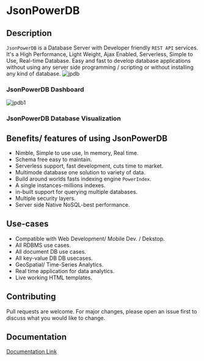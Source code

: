 # JsonPowerDB
## Description
`JsonPowerDB` is a Database Server with Developer friendly `REST API` services. It's a High Performance, Light Weight, Ajax Enabled, Serverless, Simple to Use, Real-time Database. Easy and fast to develop database applications without using any server side programming / scripting or without installing any kind of database.
![jpdb](https://user-images.githubusercontent.com/84808103/174570420-13e3d926-35e1-4048-b548-ec95c11bd9f3.jpg)
### JsonPowerDB Dashboard
![jpdb1](https://user-images.githubusercontent.com/84808103/174573890-29aa1ede-51e0-46ee-9977-e15dbf63c0ed.jpg)
### JsonPowerDB Database Visualization

## Benefits/ features of using JsonPowerDB
- Nimble, Simple to use use, In memory, Real time.
- Schema free easy to maintain.
- Serverless support, fast development, cuts time to market.
- Multimode database one solution to variety of data.
- Build around worlds fasts indexing engine `PowerIndex`.
- A single instances-millions indexes.
- in-built support for querying multiple databases.
- Multiple security layers.
- Server side Native NoSQL-best performance.


## Use-cases
- Compatible with Web Development/ Mobile Dev. / Dekstop.
- All RDBMS use cases.
- All document DB use cases.
- All key-value DB DB usecases.
- GeoSpatial/ Time-Series Analytics.
- Real time application for data analytics.
- Live working HTML templates.

## Contributing
Pull requests are welcome. For major changes, please open an issue first to discuss what you would like to change.

## Documentation
[Documentation Link]([https://choosealicense.com/licenses/mit/](https://login2explore.com/jpdb/docs.html#jpdb-command-request))
